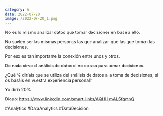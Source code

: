 ```yaml
--- 
category: A 
date: 2022-07-20 
image: /2022-07-20_1.png 
--- 
```


No es lo mismo analizar datos que tomar decisiones en base a ello.

No suelen ser las mismas personas las que analizan que las que toman las decisiones.

Por eso es tan importante la conexión entre unos y otros. 

De nada sirve el análisis de datos si no se usa para tomar decisiones. 

¿Qué % diríais que se utiliza del análisis de datos a la toma de decisiones, si os basáis en vuestra experiencia personal?

Yo diría 20%

Diapo: https://www.linkedin.com/smart-links/AQHHjmAL5fqmnQ

#Analytics #DataAnalytics #DataDecision